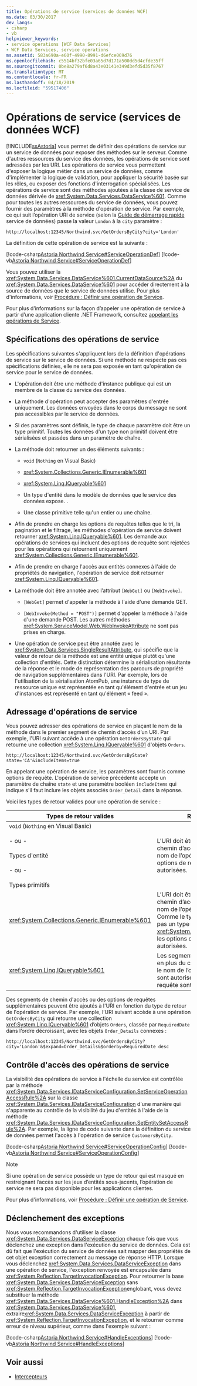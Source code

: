 ```yaml
---
title: Opérations de service (services de données WCF)
ms.date: 03/30/2017
dev_langs:
- csharp
- vb
helpviewer_keywords:
- service operations [WCF Data Services]
- WCF Data Services, service operations
ms.assetid: 583a690a-e60f-4990-8991-d6efce069d76
ms.openlocfilehash: c5514bf32bfe03a65d7d171a500dd5d4cfde35ff
ms.sourcegitcommit: 0be8a279af6d8a43e03141e349d3efd5d35f8767
ms.translationtype: MT
ms.contentlocale: fr-FR
ms.lasthandoff: 04/18/2019
ms.locfileid: "59517406"
---
```

# <a name="service-operations-wcf-data-services"></a>Opérations de service (services de données WCF)
[!INCLUDE[ssAstoria](../../../../includes/ssastoria-md.md)] vous permet de définir des opérations de service sur un service de données pour exposer des méthodes sur le serveur. Comme d'autres ressources du service des données, les opérations de service sont adressées par les URI. Les opérations de service vous permettent d'exposer la logique métier dans un service de données, comme d'implémenter la logique de validation, pour appliquer la sécurité basée sur les rôles, ou exposer des fonctions d'interrogation spécialisées. Les opérations de service sont des méthodes ajoutées à la classe de service de données dérivée de <xref:System.Data.Services.DataService%601>. Comme pour toutes les autres ressources du service de données, vous pouvez fournir des paramètres à la méthode d'opération de service. Par exemple, ce qui suit l’opération URI de service (selon la [Guide de démarrage rapide](../../../../docs/framework/data/wcf/quickstart-wcf-data-services.md) service de données) passe la valeur `London` à la `city` paramètre :  
  
```  
http://localhost:12345/Northwind.svc/GetOrdersByCity?city='London'  
```  
  
 La définition de cette opération de service est la suivante :  
  
 [!code-csharp[Astoria Northwind Service#ServiceOperationDef](../../../../samples/snippets/csharp/VS_Snippets_Misc/astoria_northwind_service/cs/northwind2.svc.cs#serviceoperationdef)]
 [!code-vb[Astoria Northwind Service#ServiceOperationDef](../../../../samples/snippets/visualbasic/VS_Snippets_Misc/astoria_northwind_service/vb/northwind2.svc.vb#serviceoperationdef)]  
  
 Vous pouvez utiliser la <xref:System.Data.Services.DataService%601.CurrentDataSource%2A> du <xref:System.Data.Services.DataService%601> pour accéder directement à la source de données que le service de données utilise. Pour plus d'informations, voir [Procédure : Définir une opération de Service](../../../../docs/framework/data/wcf/how-to-define-a-service-operation-wcf-data-services.md).  
  
 Pour plus d’informations sur la façon d’appeler une opération de service à partir d’une application cliente .NET Framework, consultez [appelant les opérations de Service](../../../../docs/framework/data/wcf/calling-service-operations-wcf-data-services.md).  
  
## <a name="service-operation-requirements"></a>Spécifications des opérations de service  
 Les spécifications suivantes s'appliquent lors de la définition d'opérations de service sur le service de données. Si une méthode ne respecte pas ces spécifications définies, elle ne sera pas exposée en tant qu'opération de service pour le service de données.  
  
-   L'opération doit être une méthode d'instance publique qui est un membre de la classe du service des données.  
  
-   La méthode d'opération peut accepter des paramètres d'entrée uniquement. Les données envoyées dans le corps du message ne sont pas accessibles par le service de données.  
  
-   Si des paramètres sont définis, le type de chaque paramètre doit être un type primitif. Toutes les données d'un type non primitif doivent être sérialisées et passées dans un paramètre de chaîne.  
  
-   La méthode doit retourner un des éléments suivants :  
  
    -   `void` (`Nothing` en Visual Basic)  
  
    -   <xref:System.Collections.Generic.IEnumerable%601>  
  
    -   <xref:System.Linq.IQueryable%601>  
  
    -   Un type d'entité dans le modèle de données que le service des données expose. .  
  
    -   Une classe primitive telle qu'un entier ou une chaîne.  
  
-   Afin de prendre en charge les options de requêtes telles que le tri, la pagination et le filtrage, les méthodes d'opération de service doivent retourner <xref:System.Linq.IQueryable%601>. Les demande aux opérations de services qui incluent des options de requête sont rejetées pour les opérations qui retournent uniquement <xref:System.Collections.Generic.IEnumerable%601>.  
  
-   Afin de prendre en charge l'accès aux entités connexes à l'aide de propriétés de navigation, l'opération de service doit retourner <xref:System.Linq.IQueryable%601>.  
  
-   La méthode doit être annotée avec l’attribut `[WebGet]` ou `[WebInvoke]`.  
  
    -   `[WebGet]` permet d'appeler la méthode à l'aide d'une demande GET.  
  
    -   `[WebInvoke(Method = "POST")]` permet d'appeler la méthode à l'aide d'une demande POST. Les autres méthodes <xref:System.ServiceModel.Web.WebInvokeAttribute> ne sont pas prises en charge.  
  
-   Une opération de service peut être annotée avec le <xref:System.Data.Services.SingleResultAttribute>, qui spécifie que la valeur de retour de la méthode est une entité unique plutôt qu'une collection d'entités. Cette distinction détermine la sérialisation résultante de la réponse et le mode de représentation des parcours de propriété de navigation supplémentaires dans l'URI. Par exemple, lors de l'utilisation de la sérialisation AtomPub, une instance de type de ressource unique est représentée en tant qu'élément d'entrée et un jeu d'instances est représenté en tant qu'élément « feed ».  
  
## <a name="addressing-service-operations"></a>Adressage d'opérations de service  
 Vous pouvez adresser des opérations de service en plaçant le nom de la méthode dans le premier segment de chemin d’accès d’un URI. Par exemple, l'URI suivant accède à une opération `GetOrdersByState` qui retourne une collection <xref:System.Linq.IQueryable%601> d'objets `Orders`.  
  
```  
http://localhost:12345/Northwind.svc/GetOrdersByState?state='CA'&includeItems=true  
```  
  
 En appelant une opération de service, les paramètres sont fournis comme options de requête. L'opération de service précédente accepte un paramètre de chaîne `state` et une paramètre booléen `includeItems` qui indique s'il faut inclure les objets associés `Order_Detail` dans la réponse.  
  
 Voici les types de retour valides pour une opération de service :  
  
|Types de retour valides|Règles d'URI|  
|------------------------|---------------|  
|`void` (`Nothing` en Visual Basic)<br /><br /> - ou -<br /><br /> Types d'entité<br /><br /> - ou -<br /><br /> Types primitifs|L’URI doit être un segment de chemin d’accès unique qui est le nom de l’opération de service. Les options de requête ne sont pas autorisées.|  
|<xref:System.Collections.Generic.IEnumerable%601>|L’URI doit être un segment de chemin d’accès unique qui est le nom de l’opération de service. Comme le type de résultat n'est pas un type <xref:System.Linq.IQueryable%601>, les options de requête ne sont pas autorisées.|  
|<xref:System.Linq.IQueryable%601>|Les segments de chemin d’accès, en plus du chemin d’accès qui est le nom de l’opération de service, sont autorisés. Les options de requête sont aussi autorisées.|  
  
 Des segments de chemin d'accès ou des options de requêtes supplémentaires peuvent être ajoutés à l'URI en fonction du type de retour de l'opération de service. Par exemple, l’URI suivant accède à une opération `GetOrdersByCity` qui retourne une collection <xref:System.Linq.IQueryable%601> d’objets `Orders`, classée par `RequiredDate` dans l’ordre décroissant, avec les objets `Order_Details` connexes :  
  
```  
http://localhost:12345/Northwind.svc/GetOrdersByCity?city='London'&$expand=Order_Details&$orderby=RequiredDate desc  
```  
  
## <a name="service-operations-access-control"></a>Contrôle d'accès des opérations de service  
 La visibilité des opérations de service à l'échelle du service est contrôlée par la méthode <xref:System.Data.Services.IDataServiceConfiguration.SetServiceOperationAccessRule%2A> sur la classe <xref:System.Data.Services.IDataServiceConfiguration> d'une manière qui s'apparente au contrôle de la visibilité du jeu d'entités à l'aide de la méthode <xref:System.Data.Services.IDataServiceConfiguration.SetEntitySetAccessRule%2A>. Par exemple, la ligne de code suivante dans la définition du service de données permet l'accès à l'opération de service `CustomersByCity`.  
  
 [!code-csharp[Astoria Northwind Service#ServiceOperationConfig](../../../../samples/snippets/csharp/VS_Snippets_Misc/astoria_northwind_service/cs/northwind2.svc.cs#serviceoperationconfig)]
 [!code-vb[Astoria Northwind Service#ServiceOperationConfig](../../../../samples/snippets/visualbasic/VS_Snippets_Misc/astoria_northwind_service/vb/northwind2.svc.vb#serviceoperationconfig)]  
  
> [!NOTE]
>  Si une opération de service possède un type de retour qui est masqué en restreignant l’accès sur les jeux d’entités sous-jacents, l’opération de service ne sera pas disponible pour les applications clientes.  
  
 Pour plus d'informations, voir [Procédure : Définir une opération de Service](../../../../docs/framework/data/wcf/how-to-define-a-service-operation-wcf-data-services.md).  
  
## <a name="raising-exceptions"></a>Déclenchement des exceptions  
 Nous vous recommandons d'utiliser la classe <xref:System.Data.Services.DataServiceException> chaque fois que vous déclenchez une exception dans l'exécution du service de données. Cela est dû fait que l'exécution du service de données sait mapper des propriétés de cet objet exception correctement au message de réponse HTTP. Lorsque vous déclenchez <xref:System.Data.Services.DataServiceException> dans une opération de service, l'exception renvoyée est encapsulée dans <xref:System.Reflection.TargetInvocationException>. Pour retourner la base <xref:System.Data.Services.DataServiceException> sans <xref:System.Reflection.TargetInvocationException>englobant, vous devez substituer la méthode <xref:System.Data.Services.DataService%601.HandleException%2A> dans <xref:System.Data.Services.DataService%601>, extraire<xref:System.Data.Services.DataServiceException> à partir de <xref:System.Reflection.TargetInvocationException>, et le retourner comme erreur de niveau supérieur, comme dans l'exemple suivant :  
  
 [!code-csharp[Astoria Northwind Service#HandleExceptions](../../../../samples/snippets/csharp/VS_Snippets_Misc/astoria_northwind_service/cs/northwind2.svc.cs#handleexceptions)]
 [!code-vb[Astoria Northwind Service#HandleExceptions](../../../../samples/snippets/visualbasic/VS_Snippets_Misc/astoria_northwind_service/vb/northwind2.svc.vb#handleexceptions)]  
  
## <a name="see-also"></a>Voir aussi

- [Intercepteurs](../../../../docs/framework/data/wcf/interceptors-wcf-data-services.md)
